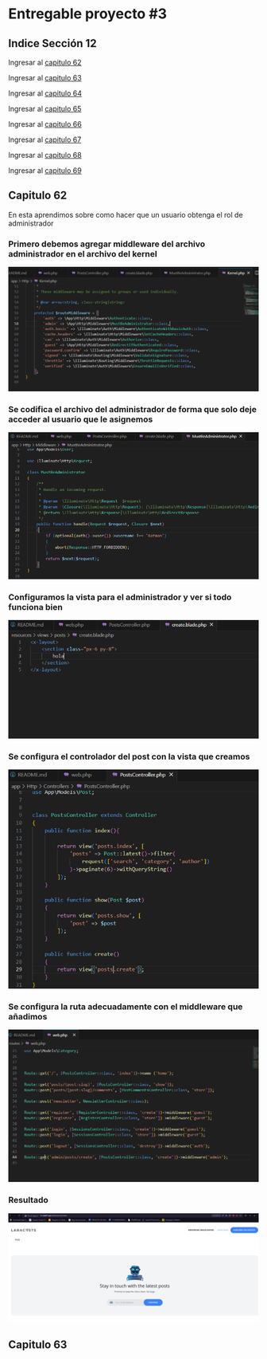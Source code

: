 # Entregable proyecto #3

## Indice Sección 12


 Ingresar al [capitulo 62](#capitulo-62)

 Ingresar al [capitulo 63](#capitulo-63)

 Ingresar al [capitulo 64](#capitulo-64)

 Ingresar al [capitulo 65](#capitulo-65)

 Ingresar al [capitulo 66](#capitulo-66)

 Ingresar al [capitulo 67](#capitulo-67)

 Ingresar al [capitulo 68](#capitulo-68)

 Ingresar al [capitulo 69](#capitulo-69)



 ## Capitulo 62

 En esta aprendimos sobre como hacer que un usuario obtenga el rol de administrador 

 ### Primero debemos agregar middleware del archivo administrador en el archivo del kernel

 ![Imagen](../Section12/images/video62/imagen1.PNG  "Código")

 ### Se codifica el archivo del administrador de forma que solo deje acceder al usuario que le asignemos

 ![Imagen](../Section12/images/video62/imagen2.PNG  "Código")

 ### Configuramos la vista para el administrador y ver si todo funciona bien

 ![Imagen](../Section12/images/video62/imagen3.PNG  "Código")

 ### Se configura el controlador del post con la vista que creamos

 ![Imagen](../Section12/images/video62/imagen4.PNG  "Código")

 ### Se configura la ruta adecuadamente con el middleware que añadimos

 ![Imagen](../Section12/images/video62/imagen5.PNG  "Código")

 ### Resultado

 ![Imagen](../Section12/images/video62/imagen6.PNG  "Código")

## Capitulo 63
 







